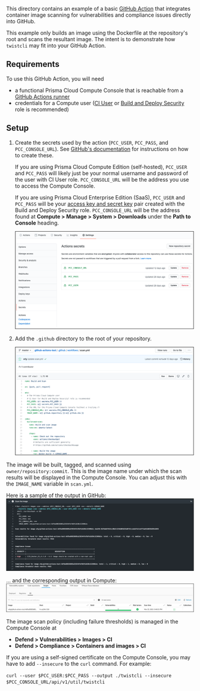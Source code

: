 This directory contains an example of a basic [GitHub Action](https://docs.github.com/en/actions) that integrates container image scanning for vulnerabilities and compliance issues directly into GitHub.

This example only builds an image using the Dockerfile at the repository's root and scans the resultant image.
The intent is to demonstrate how `twistcli` may fit into your GitHub Action.

## Requirements
To use this GitHub Action, you will need
* a functional Prisma Cloud Compute Console that is reachable from a [GitHub Actions runner](https://github.com/actions/runner)
* credentials for a Compute user ([CI User](https://docs.twistlock.com/docs/compute_edition/authentication/user_roles.html#ci-user) or [Build and Deploy Security](https://docs.twistlock.com/docs/enterprise_edition/authentication/prisma_cloud_user_roles.html#prisma-cloud-roles-to-compute-roles-mapping) role is recommended)

## Setup
1. Create the secrets used by the action (`PCC_USER`, `PCC_PASS`, and `PCC_CONSOLE_URL`).
See [GitHub's documentation](https://docs.github.com/en/actions/reference/encrypted-secrets#creating-encrypted-secrets-for-a-repository) for instructions on how to create these.

    If you are using Prisma Cloud Compute Edition (self-hosted), `PCC_USER` and `PCC_PASS` will likely just be your normal username and password of the user with CI User role.
    `PCC_CONSOLE_URL` will be the address you use to access the Compute Console.

    If you are using Prisma Cloud Enterprise Edition (SaaS), `PCC_USER` and `PCC_PASS` will be your [access key and secret key](https://docs.twistlock.com/docs/enterprise_edition/authentication/access_keys.html#provisioning-access-keys) pair created with the Build and Deploy Security role.
    `PCC_CONSOLE_URL` will be the address found at **Compute > Manage > System > Downloads** under the **Path to Console** heading.

    <img src="images/variables.png"/>

2. Add the `.github` directory to the root of your repository.

    <img src="images/scan-yml.png"/>

The image will be built, tagged, and scanned using `owner/repository:commit`.
This is the image name under which the scan results will be displayed in the Compute Console.
You can adjust this with the `IMAGE_NAME` variable in `scan.yml`.

Here is a sample of the output in GitHub:
<img src="images/github-output1.png"/>

... and the corresponding output in Compute:
<img src="images/compute-output1.png"/>

The image scan policy (including failure thresholds) is managed in the Compute Console at
* **Defend > Vulnerabilities > Images > CI**
* **Defend > Compliance > Containers and images > CI**

If you are using a self-signed certificate on the Compute Console, you may have to add `--insecure` to the `curl` command.
For example:

```curl --user $PCC_USER:$PCC_PASS --output ./twistcli --insecure $PCC_CONSOLE_URL/api/v1/util/twistcli```
